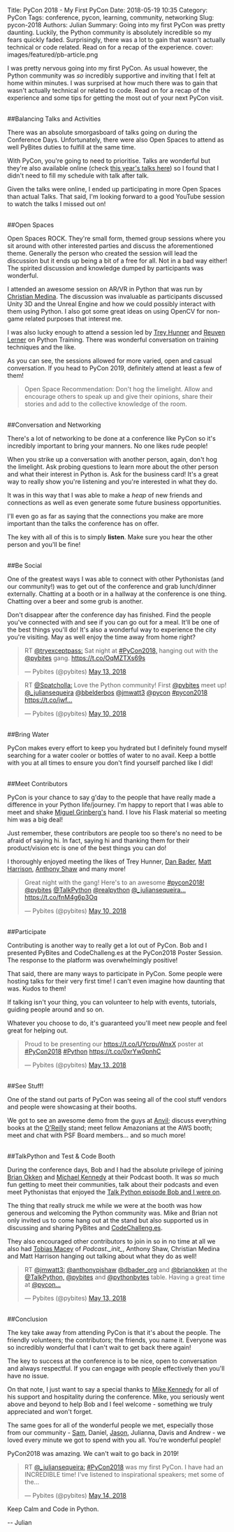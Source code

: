 Title: PyCon 2018 - My First PyCon
Date: 2018-05-19 10:35
Category: PyCon
Tags: conference, pycon, learning, community, networking
Slug: pycon-2018
Authors: Julian
Summary: Going into my first PyCon was pretty daunting. Luckily, the Python community is absolutely incredible so my fears quickly faded. Surprisingly, there was a lot to gain that wasn't actually technical or code related. Read on for a recap of the experience.
cover: images/featured/pb-article.png

I was pretty nervous going into my first PyCon. As usual however, the Python community was *so* incredibly supportive and inviting that I felt at home within minutes. I was surprised at how much there was to gain that wasn't actually technical or related to code. Read on for a recap of the experience and some tips for getting the most out of your next PyCon visit.

<br>
##Balancing Talks and Activities

There was an absolute smorgasboard of talks going on during the Conference Days. Unfortunately, there were also Open Spaces to attend as well PyBites duties to fulfill at the same time.

With PyCon, you're going to need to prioritise. Talks are wonderful but they're also available online (check [this year's talks here](https://www.youtube.com/channel/UCsX05-2sVSH7Nx3zuk3NYuQ)) so I found that I didn't need to fill my schedule with talk after talk.

Given the talks were online, I ended up participating in more Open Spaces than actual Talks. That said, I'm looking forward to a good YouTube session to watch the talks I missed out on!

<br>
##Open Spaces

Open Spaces ROCK. They're small form, themed group sessions where you sit around with other interested parties and discuss the aforementioned theme. Generally the person who created the session will lead the discussion but it ends up being a bit of a free for all. Not in a bad way either! The spirited discussion and knowledge dumped by participants was wonderful.

I attended an awesome session on AR/VR in Python that was run by [Christian Medina](https://twitter.com/tryexceptpass). The discussion was invaluable as participants discussed Unity 3D and the Unreal Engine and how we could possibly interact with them using Python. I also got some great ideas on using OpenCV for non-game related purposes that interest me.

I was also lucky enough to attend a session led by [Trey Hunner](https://twitter.com/treyhunner) and [Reuven Lerner](https://twitter.com/reuvenmlerner) on Python Training. There was wonderful conversation on training techniques and the like.

As you can see, the sessions allowed for more varied, open and casual conversation. If you head to PyCon 2019, definitely attend at least a few of them! 

> Open Space Recommendation: Don't hog the limelight. Allow and encourage others to speak up and give their opinions, share their stories and add to the collective knowledge of the room.

<br>
##Conversation and Networking

There's a lot of networking to be done at a conference like PyCon so it's incredibly important to bring your manners. No one likes rude people!

When you strike up a conversation with another person, again, don't hog the limelight. Ask probing questions to learn more about the other person and what their interest in Python is. Ask for the business card! It's a great way to really show you're listening and you're interested in what they do.

It was in this way that I was able to make a *heap* of new friends and connections as well as even generate some future business opportunities.

I'll even go as far as saying that the connections you make are more important than the talks the conference has on offer.

The key with all of this is to simply **listen**. Make sure you hear the other person and you'll be fine!

<br>
##Be Social

One of the greatest ways I was able to connect with other Pythonistas (and our community!) was to get out of the conference and grab lunch/dinner externally. Chatting at a booth or in a hallway at the conference is one thing. Chatting over a beer and some grub is another.

Don't disappear after the conference day has finished. Find the people you've connected with and see if you can go out for a meal. It'll be one of the best things you'll do! It's also a wonderful way to experience the city you're visiting. May as well enjoy the time away from home right?

<blockquote class="twitter-tweet"><p>RT <a href="https://twitter.com/@tryexceptpass:" target="_blank">@tryexceptpass:</a> Sat night at <a href="https://twitter.com/search/#PyCon2018," target="_blank">#PyCon2018,</a> hanging out with the <a href="https://twitter.com/@pybites" target="_blank">@pybites</a> gang. <a href="https://t.co/OqMZTXs69s" title="https://t.co/OqMZTXs69s" target="_blank">https://t.co/OqMZTXs69s</a></p>— Pybites (@pybites) <a href="https://twitter.com/pybites/status/995508758565580800" data-datetime="2018-05-13T03:39:18+00:00">May 13, 2018</a></blockquote>

<blockquote class="twitter-tweet"><p>RT <a href="https://twitter.com/@Spatcholla:" target="_blank">@Spatcholla:</a> Love the Python community! First <a href="https://twitter.com/@pybites" target="_blank">@pybites</a> meet up! <a href="https://twitter.com/@_juliansequeira" target="_blank">@_juliansequeira</a> <a href="https://twitter.com/@bbelderbos" target="_blank">@bbelderbos</a> <a href="https://twitter.com/@jmwatt3" target="_blank">@jmwatt3</a> <a href="https://twitter.com/@pycon" target="_blank">@pycon</a> <a href="https://twitter.com/search/#pycon2018" target="_blank">#pycon2018</a> <a href="https://t.co/jwf…" title="https://t.co/jwf…" target="_blank">https://t.co/jwf…</a></p>— Pybites (@pybites) <a href="https://twitter.com/pybites/status/994445231054438400" data-datetime="2018-05-10T05:13:13+00:00">May 10, 2018</a></blockquote>

<br>
##Bring Water

PyCon makes every effort to keep you hydrated but I definitely found myself searching for a water cooler or bottles of water to no avail. Keep a bottle with you at all times to ensure you don't find yourself parched like I did!

<br>
##Meet Contributors

PyCon is your chance to say g'day to the people that have really made a difference in your Python life/journey. I'm happy to report that I was able to meet and shake [Miguel Grinberg's](https://twitter.com/miguelgrinberg) hand. I love his Flask material so meeting him was a big deal!

Just remember, these contributors are people too so there's no need to be afraid of saying hi. In fact, saying hi and thanking them for their product/vision etc is one of the best things you can do!

I thoroughly enjoyed meeting the likes of Trey Hunner, [Dan Bader](https://twitter.com/dbader_org), [Matt Harrison](https://twitter.com/__mharrison__), [Anthony Shaw](https://twitter.com/anthonypjshaw) and many more!

<blockquote class="twitter-tweet"><p>Great night with the gang! Here's to an awesome <a href="https://twitter.com/search/#pycon2018!" target="_blank">#pycon2018!</a> <a href="https://twitter.com/@pybites" target="_blank">@pybites</a> <a href="https://twitter.com/@TalkPython" target="_blank">@TalkPython</a> <a href="https://twitter.com/@realpython" target="_blank">@realpython</a> <a href="https://twitter.com/@_juliansequeira…" target="_blank">@_juliansequeira…</a> <a href="https://t.co/fnM4g6p3Oq" title="https://t.co/fnM4g6p3Oq" target="_blank">https://t.co/fnM4g6p3Oq</a></p>— Pybites (@pybites) <a href="https://twitter.com/pybites/status/994448750998245376" data-datetime="2018-05-10T05:27:12+00:00">May 10, 2018</a></blockquote>


<br>
##Participate

Contributing is another way to really get a lot out of PyCon. Bob and I presented PyBites and CodeChalleng.es at the PyCon2018 Poster Session. The response to the platform was overwhelmingly positive!

That said, there are many ways to participate in PyCon. Some people were hosting talks for their very first time! I can't even imagine how daunting that was. Kudos to them!

If talking isn't your thing, you can volunteer to help with events, tutorials, guiding people around and so on.

Whatever you choose to do, it's guaranteed you'll meet new people and feel great for helping out. 

<blockquote class="twitter-tweet"><p>Proud to be presenting our <a href="https://t.co/UYcrpuWnxX" title="https://t.co/UYcrpuWnxX" target="_blank">https://t.co/UYcrpuWnxX</a> poster at <a href="https://twitter.com/search/#PyCon2018" target="_blank">#PyCon2018</a> <a href="https://twitter.com/search/#Python" target="_blank">#Python</a> <a href="https://t.co/0xrYw0pnhC" title="https://t.co/0xrYw0pnhC" target="_blank">https://t.co/0xrYw0pnhC</a></p>— Pybites (@pybites) <a href="https://twitter.com/pybites/status/995687868633899008" data-datetime="2018-05-13T15:31:01+00:00">May 13, 2018</a></blockquote>


<br>
##See Stuff!

One of the stand out parts of PyCon was seeing all of the cool stuff vendors and people were showcasing at their booths.

We got to see an awesome demo from the guys at [Anvil](https://anvil.works/); discuss everything books at the [O'Reilly](https://www.oreilly.com/) stand; meet fellow Amazonians at the AWS booth; meet and chat with PSF Board members... and so much more!

<br>
##TalkPython and Test & Code Booth

During the conference days, Bob and I had the absolute privilege of joining [Brian Okken](https://twitter.com/brianokken) and [Michael Kennedy](https://twitter.com/mkennedy) at their Podcast booth. It was *so* much fun getting to meet their communities, talk about their podcasts and even meet Pythonistas that enjoyed the [Talk Python episode Bob and I were on](https://talkpython.fm/episodes/show/140/level-up-your-python-with-100daysofcode-challenge).

The thing that really struck me while we were at the booth was how generous and welcoming the Python community was. Mike and Brian not only invited us to come hang out at the stand but also supported us in discussing and sharing PyBites and [CodeChalleng.es](https://codechalleng.es).

They also encouraged other contributors to join in so in no time at all we also had [Tobias Macey](https://twitter.com/TobiasMacey) of *Podcast.\__init\__*, Anthony Shaw, Christian Medina and Matt Harrison hanging out talking about what they do as well!

<blockquote class="twitter-tweet"><p>RT <a href="https://twitter.com/@jmwatt3:" target="_blank">@jmwatt3:</a> <a href="https://twitter.com/@anthonypjshaw" target="_blank">@anthonypjshaw</a> <a href="https://twitter.com/@dbader_org" target="_blank">@dbader_org</a> and <a href="https://twitter.com/@brianokken" target="_blank">@brianokken</a> at the <a href="https://twitter.com/@TalkPython," target="_blank">@TalkPython,</a> <a href="https://twitter.com/@pybites" target="_blank">@pybites</a> and <a href="https://twitter.com/@pythonbytes" target="_blank">@pythonbytes</a> table. Having a great time at <a href="https://twitter.com/@pycon…" target="_blank">@pycon…</a></p>— Pybites (@pybites) <a href="https://twitter.com/pybites/status/995508592873803776" data-datetime="2018-05-13T03:38:38+00:00">May 13, 2018</a></blockquote>

<br>
##Conclusion

The key take away from attending PyCon is that it's about the people. The friendly volunteers; the contributors; the friends, you name it. Everyone was so incredibly wonderful that I can't wait to get back there again!

The key to success at the conference is to be nice, open to conversation and always respectful. If you can engage with people effectively then you'll have no issue.

On that note, I just want to say a special thanks to [Mike Kennedy](https://twitter.com/mkennedy) for all of his support and hospitality during the conference. Mike, you seriously went above and beyond to help Bob and I feel welcome - something we truly appreciated and won't forget.

The same goes for all of the wonderful people we met, especially those from our community - [Sam](https://twitter.com/spatcholla), Daniel, [Jason](https://twitter.com/jmwatt3), Julianna, Davis and Andrew - we loved every minute we got to spend with you all. You're wonderful people!

PyCon2018 was amazing. We can't wait to go back in 2019!

<blockquote class="twitter-tweet"><p>RT <a href="https://twitter.com/@_juliansequeira:" target="_blank">@_juliansequeira:</a> <a href="https://twitter.com/search/#PyCon2018" target="_blank">#PyCon2018</a> was my first PyCon. I have had an INCREDIBLE time! I've listened to inspirational speakers; met some of the…</p>— Pybites (@pybites) <a href="https://twitter.com/pybites/status/996005382245019654" data-datetime="2018-05-14T12:32:42+00:00">May 14, 2018</a></blockquote>

Keep Calm and Code in Python.

-- Julian
